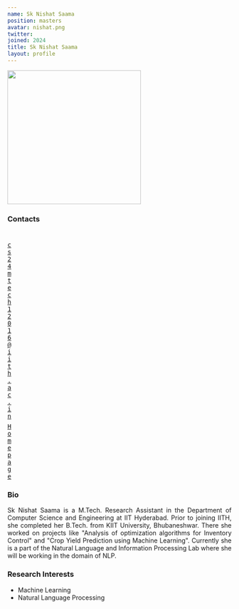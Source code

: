```yaml
---
name: Sk Nishat Saama
position: masters
avatar: nishat.png
twitter: 
joined: 2024
title: Sk Nishat Saama
layout: profile
---
```


<img width="300" src="{{site.baseurl}}/images/people/{{page.avatar}}" data-action="zoom">

### Contacts

<div class="row">
<div class="col-1" style="width:5px">
    <b><a href="mailto:cs24mtech12016@iith.ac.in" target="_blank"><i class="fa fa-envelope-o"></i></a></b><br>
    <span style="display: block; margin-bottom: 0.5em"></span>
    <b><a href="" target="_blank"><i class="fa fa-globe"></i></a></b>
    <span style="display: block; margin-bottom: 0.5em"></span>
</div>
<div class="col-1" style="width:5px">
    <a href="mailto:cs24mtech12016@iith.ac.in" target="_blank"><samp>cs24mtech12016@iith.ac.in</samp></a>
    <span style="display: block; margin-bottom: 0.5em"></span>
    <a href="https://www.linkedin.com/in/nishat-saama-89b6ba2b5/" target="_blank"><samp>Homepage</samp></a><br>
    <span style="display: block; margin-bottom: 0.5em"></span>
</div>
</div>
<span style="display: block; margin-bottom: 1em"></span>

### Bio
<p style="text-align: justify">
Sk Nishat Saama is a M.Tech. Research Assistant in the Department of Computer Science and Engineering at IIT Hyderabad. Prior to joining IITH, she completed her B.Tech. from KIIT University, Bhubaneshwar. There she worked on projects like "Analysis of optimization algorithms for Inventory Control" and "Crop Yield Prediction using Machine Learning". Currently she is a part of the Natural Language and Information Processing Lab where she will be working in the domain of NLP.
</p>

### Research Interests

- Machine Learning
- Natural Language Processing
